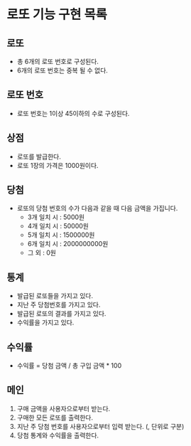 # 로또 기능 구현 목록
## 로또
- 총 6개의 로또 번호로 구성된다.
- 6개의 로또 번호는 중복 될 수 없다.

## 로또 번호 
- 로또 번호는 1이상 45이하의 수로 구성된다.

## 상점
- 로또를 발급한다.
- 로또 1장의 가격은 1000원이다.

## 당첨
- 로또의 당첨 번호의 수가 다음과 같을 때 다음 금액을 가집니다.
    - 3개 일치 시 : 5000원
    - 4개 일치 시 : 50000원
    - 5개 일치 시 : 1500000원
    - 6개 일치 시 : 2000000000원
    - 그 외 : 0원

## 통계
- 발급된 로또들을 가지고 있다.
- 지난 주 당첨번호를 가지고 있다.
- 발급된 로또의 결과를 가지고 있다. 
- 수익률을 가지고 있다.

## 수익률
- 수익률 = 당첨 금액 / 총 구입 금액 * 100

## 메인
1. 구매 금액을 사용자으로부터 받는다.
2. 구매한 모든 로또를 출력한다.
3. 지난 주 당첨 번호를 사용자으로부터 입력 받는다. (, 단위로 구분)
4. 당첨 통계와 수익률을 출력한다.



